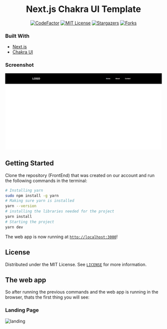 <h1 align="center">Next.js Chakra UI Template</h1>

<div align="center">

</div>

<div align="center">

[![CodeFactor](https://www.codefactor.io/repository/github/imadatyatalah/cna-chakra-ui-template/badge?style=for-the-badge)](https://www.codefactor.io/repository/github/imadatyatalah/cna-chakra-ui-template)
[![MIT License](https://img.shields.io/github/license/imadatyatalah/cna-chakra-ui-template?color=blue&style=for-the-badge)](https://github.com/imadatyatalah/cna-chakra-ui-template/blob/main/LICENSE)
[![Stargazers](https://img.shields.io/github/stars/imadatyatalah/cna-chakra-ui-template?style=for-the-badge)](https://github.com/imadatyatalah/cna-chakra-ui-template/stargazers)
[![Forks](https://img.shields.io/github/forks/imadatyatalah/cna-chakra-ui-template?style=for-the-badge)](https://github.com/imadatyatalah/cna-chakra-ui-template/network/members)

</div>

### Built With

- [Next.js](https://nextjs.org/)
- [Chakra UI](https://chakra-ui.com/)


### Screenshot

![Screenshot](./image.png)

## Getting Started

Clone the repository (FrontEnd) that was created on our account and run the following commands in the terminal:

```bash
# Installing yarn
sudo npm install -g yarn
# Making sure yarn is installed
yarn --version
# installing the libraries needed for the project
yarn install
# Starting the project
yarn dev
```

The web app is now running at [`http://localhost:3000`](http://localhost:3000)!

## License

Distributed under the MIT License. See [`LICENSE`](https://github.com/imadatyatalah/cna-chakra-ui-template/blob/main/LICENSE) for more information.

## The web app
So after running the previous commands and the web app is running in the browser, thats the first thing you will see:

### Landing Page
![landing](https://user-images.githubusercontent.com/107717142/229353047-ac59c2d1-e73f-4594-a691-407c4345fd17.png)

